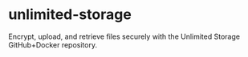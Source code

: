 # unlimited-storage
Encrypt, upload, and retrieve files securely with the Unlimited Storage GitHub+Docker repository.
